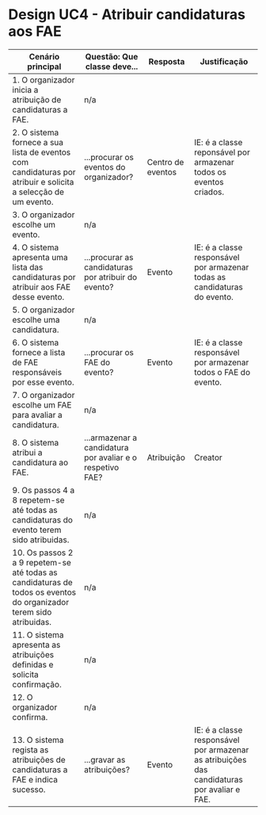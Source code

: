 # Design UC4 - Atribuir candidaturas aos FAE

| Cenário principal                                                                                                  | Questão: Que classe deve...                                | Resposta          | Justificação                                                                                |
|--------------------------------------------------------------------------------------------------------------------|------------------------------------------------------------|-------------------|---------------------------------------------------------------------------------------------|
| 1. O organizador inicia a atribuição de candidaturas a FAE.                                                        | n/a                                                        |                   |                                                                                             |
| 2. O sistema fornece a sua lista de eventos com candidaturas por atribuir e solicita a selecção de um evento.      | ...procurar os eventos do organizador?                     | Centro de eventos | IE: é a classe reponsável por armazenar todos os eventos criados.                           |
| 3. O organizador escolhe um evento.                                                                                | n/a                                                        |                   |                                                                                             |
| 4. O sistema apresenta uma lista das candidaturas por atribuir aos FAE desse evento.                               | ...procurar as candidaturas por atribuir do evento?        | Evento            | IE: é a classe responsável por armazenar todas as candidaturas do evento.                   |
| 5. O organizador escolhe uma candidatura.                                                                          | n/a                                                        |                   |                                                                                             |
| 6. O sistema fornece a lista de FAE responsáveis por esse evento.                                                  | ...procurar os FAE do evento?                              | Evento            | IE: é a classe responsável por armazenar todos o FAE do evento.                             |
| 7. O organizador escolhe um FAE para avaliar a candidatura.                                                        | n/a                                                        |                   |                                                                                             |
| 8. O sistema atribui a candidatura ao FAE.                                                                         | ...armazenar a candidatura por avaliar e o respetivo FAE?  | Atribuição        | Creator                                                                                     |
| 9. Os passos 4 a 8 repetem-se até todas as candidaturas do evento terem sido atribuidas.                           | n/a                                                        |                   |                                                                                             |
| 10. Os passos 2 a 9 repetem-se até todas as candidaturas de todos os eventos do organizador terem sido atribuidas. | n/a                                                        |                   |                                                                                             |
| 11. O sistema apresenta as atribuições definidas e solicita confirmação.                                           | n/a                                                        |                   |                                                                                             |
| 12. O organizador confirma.                                                                                        | n/a                                                        |                   |                                                                                             |
| 13. O sistema regista as atribuições de candidaturas a FAE e indica sucesso.                                       | ...gravar as atribuições?                                  | Evento            | IE: é a classe responsável por armazenar as atribuições das candidaturas por avaliar e FAE. |

